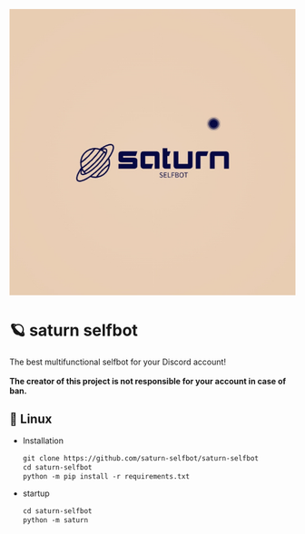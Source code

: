 ![logo](./assets/logo.png)
# 🪐 saturn selfbot
The best multifunctional selfbot for your Discord account!
<br></br>
<b>The creator of this project is not responsible for your account in case of ban.</b>

## 🐧 Linux
- Installation
  ```
  git clone https://github.com/saturn-selfbot/saturn-selfbot
  cd saturn-selfbot
  python -m pip install -r requirements.txt
  ```
- startup
  ```
  cd saturn-selfbot
  python -m saturn
  ```